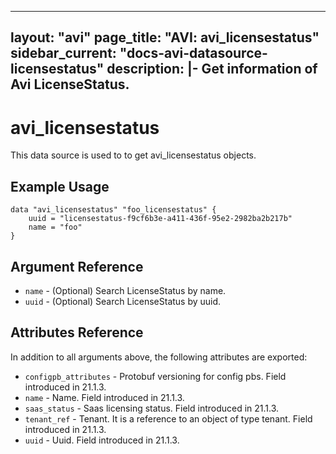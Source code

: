 <!--
    Copyright 2021 VMware, Inc.
    SPDX-License-Identifier: Mozilla Public License 2.0
-->
---
layout: "avi"
page_title: "AVI: avi_licensestatus"
sidebar_current: "docs-avi-datasource-licensestatus"
description: |-
  Get information of Avi LicenseStatus.
---

# avi_licensestatus

This data source is used to to get avi_licensestatus objects.

## Example Usage

```hcl
data "avi_licensestatus" "foo_licensestatus" {
    uuid = "licensestatus-f9cf6b3e-a411-436f-95e2-2982ba2b217b"
    name = "foo"
}
```

## Argument Reference

* `name` - (Optional) Search LicenseStatus by name.
* `uuid` - (Optional) Search LicenseStatus by uuid.

## Attributes Reference

In addition to all arguments above, the following attributes are exported:

* `configpb_attributes` - Protobuf versioning for config pbs. Field introduced in 21.1.3.
* `name` - Name. Field introduced in 21.1.3.
* `saas_status` - Saas licensing status. Field introduced in 21.1.3.
* `tenant_ref` - Tenant. It is a reference to an object of type tenant. Field introduced in 21.1.3.
* `uuid` - Uuid. Field introduced in 21.1.3.


